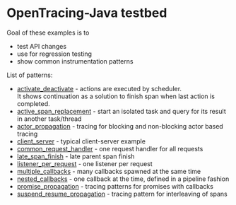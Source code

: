 # OpenTracing-Java testbed

Goal of these examples is to
- test API changes
- use for regression testing
- show common instrumentation patterns

List of patterns:

- [activate_deactivate](src/test/java/io/opentracing/testbed/activate_deactivate) - actions are executed by scheduler.   
It shows continuation as a solution to finish span when last action is completed.
- [active_span_replacement](src/test/java/io/opentracing/testbed/active_span_replacement) - start an isolated task and query for its result in another task/thread
- [actor_propagation](src/test/java/io/opentracing/testbed/actor_propagation) - tracing for blocking and non-blocking actor based tracing
- [client_server](src/test/java/io/opentracing/testbed/client_server) - typical client-server example
- [common_request_handler](src/test/java/io/opentracing/testbed/common_request_handler) - one request handler for all requests
- [late_span_finish](src/test/java/io/opentracing/testbed/late_span_finish) - late parent span finish
- [listener_per_request](src/test/java/io/opentracing/testbed/listener_per_request) - one listener per request
- [multiple_callbacks](src/test/java/io/opentracing/testbed/multiple_callbacks) - many callbacks spawned at the same time
- [nested_callbacks](src/test/java/io/opentracing/testbed/nested_callbacks) - one callback at the time, defined in a pipeline fashion
- [promise_propagation](src/test/java/io/opentracing/testbed/promise_propagation) - tracing patterns for promises with callbacks
- [suspend_resume_propagation](src/test/java/io/opentracing/testbed/suspend_resume_propagation) - tracing pattern for interleaving of spans
